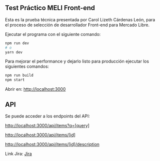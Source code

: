 ## Test Práctico MELI Front-end

Esta es la prueba técnica presentada por Carol Lizeth Cárdenas León, para el proceso de selección de desarrollador Front-end para Mercado Libre.

Ejecutar el programa con el siguiente comando: 

```bash
npm run dev
# o
yarn dev
```

Para mejorar el performance y dejarlo listo para producción ejecutar los siguientes comandos:

```bash
npm run build
npm start
```

Abrir en:  [http://localhost:3000](http://localhost:3000)

## API

Se puede acceder a los endpoints del API: 

[http://localhost:3000/api/items?q=[query]](http://localhost:3000/api/items?q=)

[http://localhost:3000/api/items/[id]](http://localhost:3000/api/items/)

[http://localhost:3000/api/items/[id]/description](http://localhost:3000/api/items/[id]/description)


Link Jira: [Jira](https://linea-ancestral.atlassian.net/jira/software/projects/MELI/boards/5)